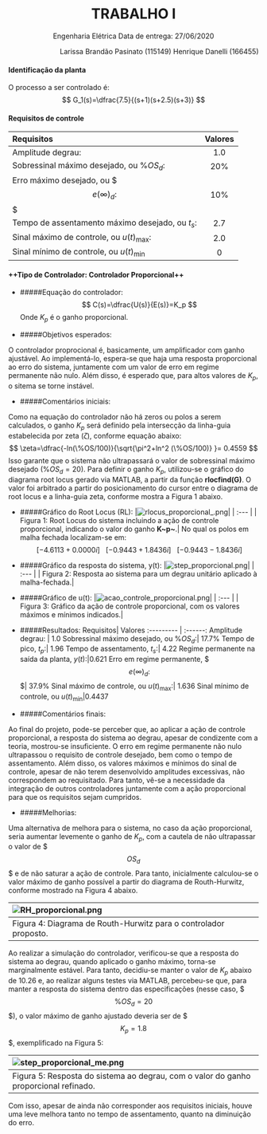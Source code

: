 # <center> TRABALHO I 

<p style='text-align: center;'> Engenharia Elétrica
Data de entrega: 27/06/2020 </p>

<p style='text-align: right;'> Larissa Brandão Pasinato (115149) 
Henrique Danelli (166455)</p> 

#### Identificação da planta
O processo a ser controlado é:
$$
G_1(s)=\dfrac{7.5}{(s+1)(s+2.5)(s+3)}
$$

#### Requisitos de controle

Requisitos|	Valores
:--------- | :------:
Amplitude degrau: | 1.0
Sobressinal máximo desejado, ou $\%OS_d:$| 20%
Erro máximo desejado, ou $$$e(\infty)_d:$$$| 10%
Tempo de assentamento máximo desejado, ou $t_s:$| 2.7
Sinal máximo de controle, ou $u(t)_\max:$| 2.0
Sinal mínimo de controle, ou $u(t)_\min$|0

####  ++Tipo de Controlador: Controlador Proporcional++

- #####Equação do controlador:
$$
C(s)=\dfrac{U(s)}{E(s)}=K_p
$$
Onde $K_p$ é o ganho proporcional.

- #####Objetivos esperados:

O controlador proprocional é, basicamente, um amplificador com ganho ajustável. Ao implementá-lo, espera-se que haja uma resposta proporcional ao erro do sistema, juntamente com um valor de erro em regime permanente não nulo. Além disso, é esperado que, para altos valores de $K_p$, o sitema se torne instável.

- #####Comentários iniciais: 

Como na equação do controlador não há zeros ou polos a serem calculados, o ganho $K_p$ será definido pela intersecção da linha-guia estabelecida por zeta ($\zeta$), conforme equação abaixo:
$$
\zeta=\dfrac{-ln(\%OS/100)}{\sqrt{\pi^2+ln^2 (\%OS/100)} }=  0.4559
$$
Isso garante que o sistema não ultrapassará o valor de sobressinal máximo desejado ($\%OS_d= 20$).
Para definir o ganho $K_p$, utilizou-se o gráfico do diagrama root locus gerado via MATLAB, a partir da função **rlocfind(G)**. O valor foi arbitrado a partir do posicionamento do cursor entre o diagrama de root locus e a linha-guia zeta, conforme mostra a Figura 1 abaixo.

- #####Gráfico do Root Locus (RL):
|![rlocus_proporcional_.png](rlocus_proporcional_.png)|
| :--- |
| Figura 1: Root Locus do sistema incluindo a ação de controle proporcional, indicando o valor do ganho **K~p~**.|
No qual os polos em malha fechada localizam-se em:
$$
  [-4.6113 + 0.0000i]~~~
  [-0.9443 + 1.8436i]~~~
  [-0.9443 - 1.8436i]
$$
- #####Gráfico da resposta do sistema, y(t):
|![step_proporcional.png](step_proporcional.png)|
| :--- |
| Figura 2: Resposta ao sistema para um degrau unitário aplicado à malha-fechada.|

- #####Gráfico de u(t):
|![acao_controle_proporcional.png](acao_controle_proporcional.png)|
| :--- |
| Figura 3: Gráfico da ação de controle proporcional, com os valores máximos e mínimos indicados.|

- #####Resultados:
Requisitos|	Valores
:--------- | :------:
Amplitude degrau: | 1.0
Sobressinal máximo desejado, ou $\%OS_d:$| 17.7%
Tempo de pico, $t_p:$| 1.96
Tempo de assentamento, $t_s:$| 4.22
Regime permanente na saída da planta, $y(t):$|0.621
Erro em regime permanente, $$$e(\infty)_d:$$$| 37.9%
Sinal máximo de controle, ou $u(t)_\max:$| 1.636
Sinal mínimo de controle, ou $u(t)_\min$|0.4437

- #####Comentários finais:

Ao final do projeto, pode-se perceber que, ao aplicar a ação de controle proporcional, a resposta do sistema ao degrau, apesar de condizente com a teoria, mostrou-se insuficiente. O erro em regime permanente não nulo ultrapassou o requisito de controle desejado, bem como o tempo de assentamento. Além disso, os valores máximos e mínimos do sinal de controle, apesar de não terem desenvolvido amplitudes excessivas, não correspondem ao requisitado. Para tanto, vê-se a necessidade da integração de outros controladores juntamente com a ação proporcional para que os requisitos sejam cumpridos.
- #####Melhorias:

Uma alternativa de melhora para o sistema, no caso da ação proporcional, seria aumentar levemente o ganho de $K_p$, com a cautela de não ultrapassar o valor de $$$OS_d$$$ e de não saturar a ação de controle. Para tanto, inicialmente calculou-se o valor máximo de ganho possível a partir do diagrama de Routh-Hurwitz, conforme mostrado na Figura 4 abaixo.

|![RH_proporcional.png](RH_proporcional.png)|
| :--- |
| Figura 4: Diagrama de Routh-Hurwitz para o controlador proposto.|
Ao realizar a simulação do controlador, verificou-se que a resposta do sistema ao degrau, quando aplicado o ganho máximo, torna-se marginalmente estável. Para tanto, decidiu-se manter o valor de $K_p$ abaixo de 10.26 e, ao realizar alguns testes via MATLAB, percebeu-se que, para manter a resposta do sistema dentro das especificações (nesse caso, $$$\%OS_d=20%$$$), o valor máximo de ganho ajustado deveria ser de $$$K_p=1.8$$$, exemplificado na Figura 5:

|![step_proporcional_me.png](step_proporcional_me.png)|
| :--- |
| Figura 5: Resposta do sistema ao degrau, com o valor do ganho proporcional refinado.|
Com isso, apesar de ainda não corresponder aos requisitos iniciais, houve uma leve melhora tanto no tempo de assentamento, quanto na diminuição do erro.